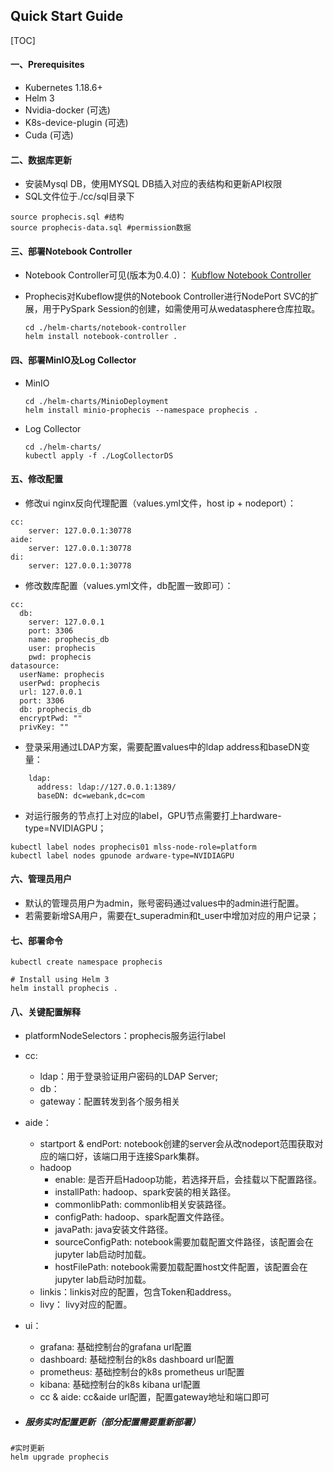 ## Quick Start Guide

[TOC]


####  一、Prerequisites
- Kubernetes  1.18.6+
- Helm 3
- Nvidia-docker (可选)
- K8s-device-plugin (可选)
- Cuda (可选)

####  二、数据库更新
- 安装Mysql DB，使用MYSQL DB插入对应的表结构和更新API权限
- SQL文件位于./cc/sql目录下

```shell
source prophecis.sql #结构
source prophecis-data.sql #permission数据
```

####  三、部署Notebook Controller
- Notebook Controller可见(版本为0.4.0)：
  [Kubflow Notebook Controller](https://github.com/kubeflow/kubeflow/tree/master/components/notebook-controller)

- Prophecis对Kubeflow提供的Notebook Controller进行NodePort SVC的扩展，用于PySpark Session的创建，如需使用可从wedatasphere仓库拉取。

  ```shell
  cd ./helm-charts/notebook-controller
  helm install notebook-controller .
  ```

#### 四、部署MinIO及Log Collector

- MinIO
  ```shell
  cd ./helm-charts/MinioDeployment
  helm install minio-prophecis --namespace prophecis .
  ```

- Log Collector
    ```shell
    cd ./helm-charts/
    kubectl apply -f ./LogCollectorDS
    ```

#### 五、修改配置

- 修改ui nginx反向代理配置（values.yml文件，host ip + nodeport）：

```shell
cc:
	server: 127.0.0.1:30778
aide:
	server: 127.0.0.1:30778
di:
    server: 127.0.0.1:30778
```

- 修改数库配置（values.yml文件，db配置一致即可）：

```shell
cc:
  db:
    server: 127.0.0.1
    port: 3306
    name: prophecis_db
    user: prophecis
    pwd: prophecis
datasource:
  userName: prophecis
  userPwd: prophecis
  url: 127.0.0.1
  port: 3306
  db: prophecis_db
  encryptPwd: ""
  privKey: ""
```
- 登录采用通过LDAP方案，需要配置values中的ldap address和baseDN变量：
```shell
    ldap:
      address: ldap://127.0.0.1:1389/
      baseDN: dc=webank,dc=com
```

- 对运行服务的节点打上对应的label，GPU节点需要打上hardware-type=NVIDIAGPU；

```shell
kubectl label nodes prophecis01 mlss-node-role=platform
kubectl label nodes gpunode ardware-type=NVIDIAGPU
```

#### 六、管理员用户

- 默认的管理员用户为admin，账号密码通过values中的admin进行配置。
- 若需要新增SA用户，需要在t_superadmin和t_user中增加对应的用户记录；

#### 七、部署命令

```shell
kubectl create namespace prophecis

# Install using Helm 3 
helm install prophecis .
```

#### 八、关键配置解释
- platformNodeSelectors：prophecis服务运行label

- cc:

  - ldap：用于登录验证用户密码的LDAP Server;
  - db：
  - gateway：配置转发到各个服务相关

- aide：
  - startport & endPort:  notebook创建的server会从改nodeport范围获取对应的端口好，该端口用于连接Spark集群。
  - hadoop
    - enable:  是否开启Hadoop功能，若选择开启，会挂载以下配置路径。
    - installPath:  hadoop、spark安装的相关路径。
    - commonlibPath:  commonlib相关安装路径。
    - configPath:  hadoop、spark配置文件路径。
    -  javaPath: java安装文件路径。
    - sourceConfigPath:  notebook需要加载配置文件路径，该配置会在jupyter lab启动时加载。
    - hostFilePath:  notebook需要加载配置host文件配置，该配置会在jupyter lab启动时加载。
  - linkis：linkis对应的配置，包含Token和address。
  - livy： livy对应的配置。

- ui：

  - grafana: 基础控制台的grafana url配置
  - dashboard: 基础控制台的k8s dashboard url配置
  - prometheus: 基础控制台的k8s prometheus url配置 
  - kibana: 基础控制台的k8s kibana url配置 
  - cc & aide: cc&aide url配置，配置gateway地址和端口即可

- ##### 服务实时配置更新（部分配置需要重新部署）
 ```shell
#实时更新
helm upgrade prophecis 
 ```
